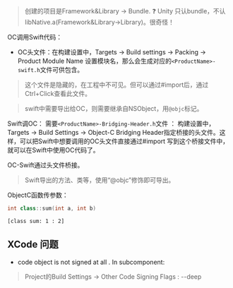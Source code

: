 > 创建的项目是Framework&Library -> Bundle. 
> ❓ Unity 只认bundle，不认libNative.a(Framework&Library->Library)。很奇怪！
  
OC调用Swift代码：
-   OC头文件：在构建设置中，Targets -> Build settings -> Packing -> Product Module Name 设置模块名，那么会生成对应的`<ProductName>-swift.h`文件可供包含。

> 这个文件是隐藏的，在工程中不可见。但可以通过#import后，通过Ctrl+Click查看此文件。

> swift中需要导出给OC，则需要继承自NSObject，用`@objc`标记。

  

Swift调OC：
需要`<ProductName>-Bridging-Header.h`文件 ： 构建设置中，Targets -> Build Settings -> Object-C Bridging Header指定桥接的头文件。这样，可以把Swift中想要调用的OC头文件直接通过#import 写到这个桥接文件中，就可以在Swift中使用OC代码了。

OC-Swift通过头文件桥接。

> Swift导出的方法、类等，使用“@objc”修饰即可导出。

ObjectC函数传参数：
```cpp
int class::sum(int a, int b)
```

```objc
[class sum: 1 : 2]
```


## XCode 问题   

- code object is not signed at all . In subcomponent:
> Project的Build Settings -> Other Code Signing Flags : --deep 